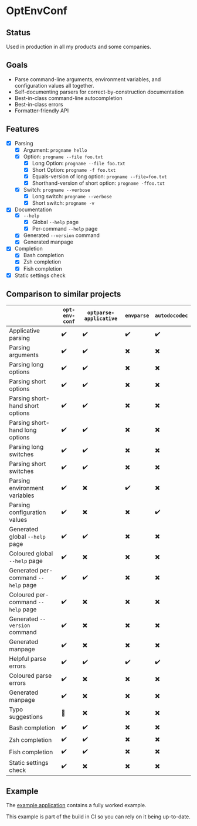 # OptEnvConf

## Status

Used in production in all my products and some companies.

## Goals

* Parse command-line arguments, environment variables, and configuration values all together.
* Self-documenting parsers for correct-by-construction documentation
* Best-in-class command-line autocompletion
* Best-in-class errors
* Formatter-friendly API

## Features

- [x] Parsing
    - [x] Argument: `progname hello`
    - [x] Option: `progname --file foo.txt`
        - [x] Long Option: `progname --file foo.txt`
        - [x] Short Option: `progname -f foo.txt`
        - [x] Equals-version of long option: `progname --file=foo.txt`
        - [x] Shorthand-version of short option: `progname -ffoo.txt`
    - [x] Switch: `progname --verbose`
        - [x] Long switch: `progname --verbose`
        - [x] Short switch: `progname -v`
- [x] Documentation
    - [x] `--help`
        - [x] Global `--help` page
        - [x] Per-command `--help` page
    - [x] Generated `--version` command
    - [x] Generated manpage
- [x] Completion
    - [x] Bash completion
    - [x] Zsh completion
    - [x] Fish completion
- [x] Static settings check

## Comparison to similar projects

|                                      | `opt-env-conf` | `optparse-applicative` | `envparse` | `autodocodec` |
|--------------------------------------|----------------|------------------------|------------|---------------|
| Applicative parsing                  | ✔️              | ✔️                      | ✔️          | ✔️             |
| Parsing arguments                    | ✔️              | ✔️                      | ✖️          | ✖️             |
| Parsing long options                 | ✔️              | ✔️                      | ✖️          | ✖️             |
| Parsing short options                | ✔️              | ✔️                      | ✖️          | ✖️             |
| Parsing short-hand short options     | ✔️              | ✔️                      | ✖️          | ✖️             |
| Parsing short-hand long options      | ✔️              | ✔️                      | ✖️          | ✖️             |
| Parsing long switches                | ✔️              | ✔️                      | ✖️          | ✖️             |
| Parsing short switches               | ✔️              | ✔️                      | ✖️          | ✖️             |
| Parsing environment variables        | ✔️              | ✖️                      | ✔️          | ✖️             |
| Parsing configuration values         | ✔️              | ✖️                      | ✖️          | ✔️             |
| Generated global `--help` page       | ✔️              | ✔️                      | ✖️          | ✖️             |
| Coloured global `--help` page        | ✔️              | ✖️                      | ✖️          | ✖️             |
| Generated per-command `--help` page  | ✔️              | ✔️                      | ✖️          | ✖️             |
| Coloured per-command `--help` page   | ✔️              | ✖️                      | ✖️          | ✖️             |
| Generated `--version` command        | ✔️              | ✖️                      | ✖️          | ✖️             |
| Generated manpage                    | ✔️              | ✖️                      | ✖️          | ✖️             |
| Helpful parse errors                 | ✔️              | ✔️                      | ✔️          | ✔️             |
| Coloured parse errors                | ✔️              | ✖️                      | ✖️          | ✖️             |
| Generated manpage                    | ✔️              | ✖️                      | ✖️          | ✖️             |
| Typo suggestions                     | 🚧             | ✖️                      | ✖️          | ✖️             |
| Bash completion                      | ✔️              | ✔️                      | ✖️          | ✖️             |
| Zsh completion                       | ✔️              | ✔️                      | ✖️          | ✖️             |
| Fish completion                      | ✔️              | ✔️                      | ✖️          | ✖️             |
| Static settings check                | ✔️              | ✖️                      | ✖️          | ✖️             |


## Example

The [example application](./opt-env-conf-example) contains a fully worked example.

This example is part of the build in CI so you can rely on it being up-to-date.
